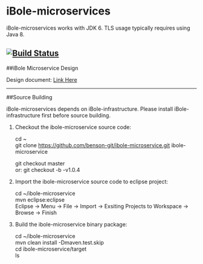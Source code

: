# iBole-microservices

iBole-microservices works with JDK 6. TLS usage typically requires using Java 8. 

[![Build Status](https://travis-ci.org/benson-git/ibole-microservice.svg?branch=master)](https://travis-ci.org/benson-git/ibole-microservice)
------
##iBole Microservice Design

Design document: [Link Here](https://github.com/benson-git/ibole-microservice/wiki)

------
##Source Building

iBole-microservices depends on iBole-infrastructure. Please install iBole-infrastructure first before source building.

1. Checkout the ibole-microservice source code:

    cd ~  
    git clone https://github.com/benson-git/ibole-microservice.git ibole-microservice  

    git checkout master  
    or: git checkout -b -v1.0.4  

2. Import the ibole-microservice source code to eclipse project:

    cd ~/ibole-microservice  
    mvn eclipse:eclipse  
    Eclipse -> Menu -> File -> Import -> Exsiting Projects to Workspace -> Browse -> Finish  

3. Build the ibole-microservice binary package:

    cd ~/ibole-microservice  
    mvn clean install -Dmaven.test.skip  
    cd ibole-microservice/target  
    ls  
